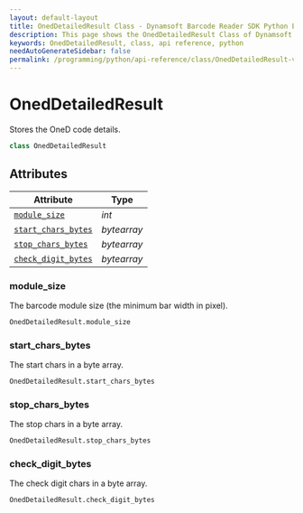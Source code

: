```yaml
---
layout: default-layout
title: OnedDetailedResult Class - Dynamsoft Barcode Reader SDK Python Edition API Reference
description: This page shows the OnedDetailedResult Class of Dynamsoft Barcode Reader SDK Python Edition.
keywords: OnedDetailedResult, class, api reference, python
needAutoGenerateSidebar: false
permalink: /programming/python/api-reference/class/OnedDetailedResult-v7.5.0.html
---
```


# OnedDetailedResult
Stores the OneD code details.

```python
class OnedDetailedResult
```  

## Attributes
  
| Attribute | Type |
|---------- | ---- |
| [`module_size`](#module_size) | *int* |
| [`start_chars_bytes`](#startcharsbytes) | *bytearray* |
| [`stop_chars_bytes`](#stop_chars_bytes) | *bytearray* |
| [`check_digit_bytes`](#check_digit_bytes) | *bytearray* |


### module_size
The barcode module size (the minimum bar width in pixel).

```python
OnedDetailedResult.module_size
```

### start_chars_bytes
The start chars in a byte array.

```python
OnedDetailedResult.start_chars_bytes
```

### stop_chars_bytes
The stop chars in a byte array.

```python
OnedDetailedResult.stop_chars_bytes
```

### check_digit_bytes
The check digit chars in a byte array.

```python
OnedDetailedResult.check_digit_bytes
```
